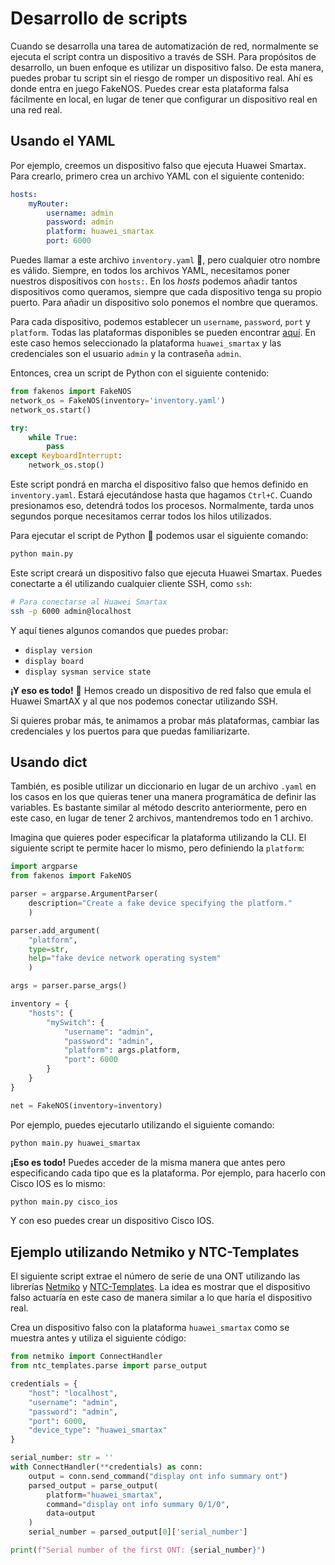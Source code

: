 # Desarrollo de scripts

Cuando se desarrolla una tarea de automatización de red, normalmente se ejecuta el script contra un dispositivo a través de SSH. Para propósitos de desarrollo, un buen enfoque es utilizar un dispositivo falso. De esta manera, puedes probar tu script sin el riesgo de romper un dispositivo real. Ahí es donde entra en juego FakeNOS. Puedes crear esta plataforma falsa fácilmente en local, en lugar de tener que configurar un dispositivo real en una red real.

## Usando el YAML

Por ejemplo, creemos un dispositivo falso que ejecuta Huawei Smartax. Para crearlo, primero crea un archivo YAML con el siguiente contenido:
```yaml
hosts:
    myRouter:
        username: admin
        password: admin
        platform: huawei_smartax
        port: 6000
```
Puedes llamar a este archivo `inventory.yaml` 📕, pero cualquier otro nombre es válido. Siempre, en todos los archivos YAML, necesitamos poner nuestros dispositivos con `hosts:`. En los *hosts* podemos añadir tantos dispositivos como queramos, siempre que cada dispositivo tenga su propio puerto. Para añadir un dispositivo solo ponemos el nombre que queramos.

Para cada dispositivo, podemos establecer un `username`, `password`, `port` y `platform`. Todas las plataformas disponibles se pueden encontrar [aquí](../platforms.md). En este caso hemos seleccionado la plataforma `huawei_smartax` y las credenciales son el usuario `admin` y la contraseña `admin`.

Entonces, crea un script de Python con el siguiente contenido:
```python
from fakenos import FakeNOS
network_os = FakeNOS(inventory='inventory.yaml')
network_os.start()

try:
    while True:
        pass
except KeyboardInterrupt:
    network_os.stop()
```
Este script pondrá en marcha el dispositivo falso que hemos definido en `inventory.yaml`. Estará ejecutándose hasta que hagamos `Ctrl+C`. Cuando presionamos eso, detendrá todos los procesos. Normalmente, tarda unos segundos porque necesitamos cerrar todos los hilos utilizados.

Para ejecutar el script de Python :snake: podemos usar el siguiente comando:
```bash
python main.py
```

Este script creará un dispositivo falso que ejecuta Huawei Smartax. Puedes conectarte a él utilizando cualquier cliente SSH, como `ssh`:
```bash
# Para conectarse al Huawei Smartax
ssh -p 6000 admin@localhost
```

Y aquí tienes algunos comandos que puedes probar:

-  `display version`
-  `display board`
-  `display sysman service state`

**¡Y eso es todo!** 💅 Hemos creado un dispositivo de red falso que emula el Huawei SmartAX y al que nos podemos conectar utilizando SSH.

Si quieres probar más, te animamos a probar más plataformas, cambiar las credenciales y los puertos para que puedas familiarizarte.

## Usando dict
También, es posible utilizar un diccionario en lugar de un archivo `.yaml` en los casos en los que quieras tener una manera programática de definir las variables. Es bastante similar al método descrito anteriormente, pero en este caso, en lugar de tener 2 archivos, mantendremos todo en 1 archivo.

Imagina que quieres poder especificar la plataforma utilizando la CLI. El siguiente script te permite hacer lo mismo, pero definiendo la `platform`:
```python
import argparse
from fakenos import FakeNOS

parser = argparse.ArgumentParser(
    description="Create a fake device specifying the platform."
    )

parser.add_argument(
    "platform", 
    type=str, 
    help="fake device network operating system"
    )

args = parser.parse_args()

inventory = {
    "hosts": {
        "mySwitch": {
            "username": "admin",
            "password": "admin",
            "platform": args.platform,
            "port": 6000
        }
    }
}

net = FakeNOS(inventory=inventory)
```

Por ejemplo, puedes ejecutarlo utilizando el siguiente comando:
```bash
python main.py huawei_smartax
```

**¡Eso es todo!** Puedes acceder de la misma manera que antes pero especificando cada tipo que es la plataforma. Por ejemplo, para hacerlo con Cisco IOS es lo mismo:
```bash
python main.py cisco_ios
```

Y con eso puedes crear un dispositivo Cisco IOS.

## Ejemplo utilizando Netmiko y NTC-Templates
El siguiente script extrae el número de serie de una ONT utilizando las librerías [Netmiko](https://github.com/ktbyers/netmiko) y [NTC-Templates](https://github.com/networktocode/ntc-templates). La idea es mostrar que el dispositivo falso actuaría en este caso de manera similar a lo que haría el dispositivo real.

Crea un dispositivo falso con la plataforma `huawei_smartax` como se muestra antes y utiliza el siguiente código:
```python
from netmiko import ConnectHandler
from ntc_templates.parse import parse_output

credentials = {
    "host": "localhost",
    "username": "admin",
    "password": "admin",
    "port": 6000,
    "device_type": "huawei_smartax"
}

serial_number: str = ''
with ConnectHandler(**credentials) as conn:
    output = conn.send_command("display ont info summary ont")
    parsed_output = parse_output(
        platform="huawei_smartax", 
        command="display ont info summary 0/1/0", 
        data=output
    )
    serial_number = parsed_output[0]['serial_number']

print(f"Serial number of the first ONT: {serial_number}")
```